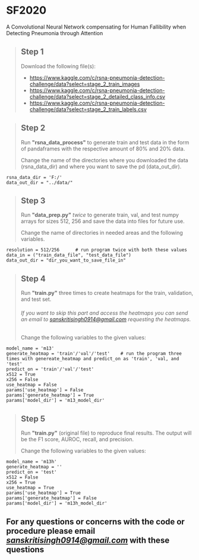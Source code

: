 # SF2020
A Convolutional Neural Network compensating for Human Fallibility when Detecting Pneumonia through Attention

> ## Step 1
> Download the following file(s):
> - https://www.kaggle.com/c/rsna-pneumonia-detection-challenge/data?select=stage_2_train_images
> - https://www.kaggle.com/c/rsna-pneumonia-detection-challenge/data?select=stage_2_detailed_class_info.csv
> - https://www.kaggle.com/c/rsna-pneumonia-detection-challenge/data?select=stage_2_train_labels.csv

> ## Step 2
> Run **"rsna_data_process"** to generate train and test data in the form of pandaframes with the respective amount of 80% and 20% data.
>
> Change the name of the directories where you downloaded the data (rsna_data_dir) and where you want to save the pd (data_out_dir).

    rsna_data_dir = 'F:/'
    data_out_dir = "../data/"
    
    
> ## Step 3
>  Run **"data_prep.py"** *twice* to generate train, val, and test numpy arrays for sizes 512, 256 and save the data into files for future use. 
>
> Change the name of directories in needed areas and the following variables.

    resolution = 512/256      # run program twice with both these values
    data_in = ("train_data_file", "test_data_file")
    data_out_dir = "dir_you_want_to_save_file_in"

> ## Step 4
> Run **"train.py"** three times to create heatmaps for the train, validation, and test set. 
> ###### If you want to skip this part and access the heatmaps you can send an email to *sanskritisingh0914@gmail.com* requesting the heatmaps.
> 
> Change the following variables to the given values:

    model_name = 'm13'
    generate_heatmap = 'train'/'val'/'test'    # run the program three times with genereate_heatmap and predict_on as 'train', 'val, and 'test'
    predict_on = 'train'/'val'/'test'
    x512 = True
    x256 = False
    use_heatmap = False
    params['use_heatmap'] = False
    params['generate_heatmap'] = True
    params['model_dir'] = 'm13_model_dir'

> ## Step 5
> Run **"train.py"** (original file) to reproduce final results. The output will be the F1 score, AUROC, recall, and precision.
>
> Change the following variables to the given values:

    model_name = 'm13h'
    generate_heatmap = ''
    predict_on = 'test'
    x512 = False
    x256 = True
    use_heatmap = True
    params['use_heatmap'] = True
    params['generate_heatmap'] = False
    params['model_dir'] = 'm13h_model_dir'

## For any questions or concerns with the code or procedure please email *sanskritisingh0914@gmail.com* with these questions
